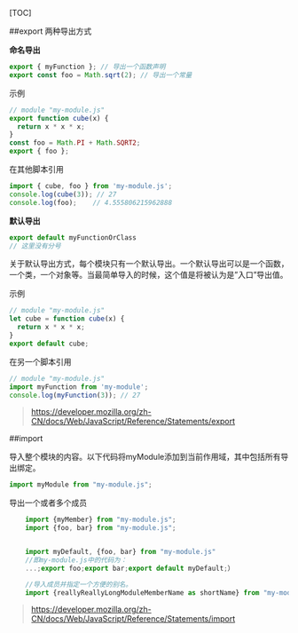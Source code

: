 [TOC]

##export
两种导出方式

**命名导出**

```js
export { myFunction }; // 导出一个函数声明
export const foo = Math.sqrt(2); // 导出一个常量
```

示例
```js
// module "my-module.js"
export function cube(x) {
  return x * x * x;
}
const foo = Math.PI + Math.SQRT2;
export { foo };
```

在其他脚本引用

```js
import { cube, foo } from 'my-module.js';
console.log(cube(3)); // 27
console.log(foo);    // 4.555806215962888
```



**默认导出**

```js
export default myFunctionOrClass
// 这里没有分号
```

关于默认导出方式，每个模块只有一个默认导出。一个默认导出可以是一个函数，一个类，一个对象等。当最简单导入的时候，这个值是将被认为是”入口”导出值。


示例

```js
// module "my-module.js"
let cube = function cube(x) {
  return x * x * x;
}
export default cube;
```

在另一个脚本引用

```js
// module "my-module.js"
import myFunction from 'my-module';
console.log(myFunction(3)); // 27​​​​​
```

>https://developer.mozilla.org/zh-CN/docs/Web/JavaScript/Reference/Statements/export

##import

导入整个模块的内容。以下代码将myModule添加到当前作用域，其中包括所有导出绑定。

```js
import myModule from "my-module.js";
```

导出一个或者多个成员

```js
    import {myMember} from "my-module.js";
    import {foo, bar} from "my-module.js";


    import myDefault, {foo, bar} from "my-module.js"
    //即my-module.js中的代码为：
    ...;export foo;export bar;export default myDefault;）

    //导入成员并指定一个方便的别名。
    import {reallyReallyLongModuleMemberName as shortName} from "my-module.js";

```

>https://developer.mozilla.org/zh-CN/docs/Web/JavaScript/Reference/Statements/import







